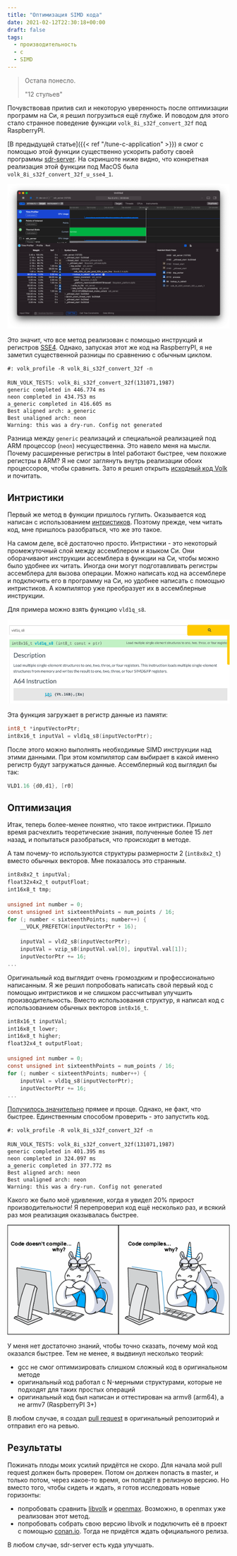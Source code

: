 ```yaml
---
title: "Оптимизация SIMD кода"
date: 2021-02-12T22:30:18+00:00
draft: false
tags:
  - производительность
  - c
  - SIMD
---
```

> Остапа понесло.
>
> "12 стульев"

Почувствовав прилив сил и некоторую уверенность после оптимизации программ на Си, я решил погрузиться ещё глубже. И поводом для этого стало странное поведение функции ```volk_8i_s32f_convert_32f``` под RaspberryPI.

[В предыдущей статье]({{< ref "/tune-c-application" >}}) я смог с помощью этой функции существенно ускорить работу своей программы [sdr-server](https://github.com/dernasherbrezon/sdr-server). На скриншоте ниже видно, что конкретная реализация этой функции под MacOS была ```volk_8i_s32f_convert_32f_u_sse4_1```.

![](/img/tune-c-application/6.png)

Это значит, что все метод реализован с помощью инструкций и регистров [SSE4](https://ru.wikipedia.org/wiki/SSE4). Однако, запуская этот же код на RaspberryPI, я не заметил существенной разницы по сравнению с обычным циклом.

```
#: volk_profile -R volk_8i_s32f_convert_32f -n

RUN_VOLK_TESTS: volk_8i_s32f_convert_32f(131071,1987)
generic completed in 446.774 ms
neon completed in 434.753 ms
a_generic completed in 416.605 ms
Best aligned arch: a_generic
Best unaligned arch: neon
Warning: this was a dry-run. Config not generated
```

Разница между ```generic``` реализаций и специальной реализацией под ARM процессор (```neon```) несущественна. Это навело меня на мысли. Почему расширенные регистры в Intel работают быстрее, чем похожие регистры в ARM? Я не смог заглянуть внутрь реализации обоих процессоров, чтобы сравнить. Зато я решил открыть [исходный код Volk]() и почитать.

## Интристики

Первый же метод в функции пришлось гуглить. Оказывается код написан с использованием [интристиков](https://developer.arm.com/architectures/instruction-sets/simd-isas/neon/intrinsics?search=vld1q_s8). Поэтому прежде, чем читать код, мне пришлось разобраться, что же это такое.

На самом деле, всё достаточно просто. Интристики - это некоторый промежуточный слой между ассемблером и языком Си. Они оборачивают инструкции ассемблера в функции на Си, чтобы можно было удобнее их читать. Иногда они могут  подготавливать регистры ассемблера для вызова операции. Можно написать код на ассемблере и подключить его в программу на Си, но удобнее написать с помощью интристиков. А компилятор уже преобразует их в ассемблерные инструкции.

Для примера можно взять функцию ```vld1q_s8```. 

![](/img/simd-optimization/1.png)

Эта функция загружает в регистр данные из памяти:

```c
int8_t *inputVectorPtr;
int8x16_t inputVal = vld1q_s8(inputVectorPtr);
```

После этого можно выполнять необходимые SIMD инструкции над этими данными. При этом компилятор сам выбирает в какой именно регистр будут загружаться данные. Ассемблерный код выглядил бы так:

```asm
VLD1.16 {d0,d1}, [r0]
```

## Оптимизация

Итак, теперь более-менее понятно, что такое интристики. Пришло время расчехлить теоретические знания, полученные более 15 лет назад, и попытаться разобраться, что происходит в методе. 

А там почему-то используются структуры размерности 2 (```int8x8x2_t```) вместо обычных векторов. Мне показалось это странным.

```c
int8x8x2_t inputVal;
float32x4x2_t outputFloat;
int16x8_t tmp;

unsigned int number = 0;
const unsigned int sixteenthPoints = num_points / 16;
for (; number < sixteenthPoints; number++) {
    __VOLK_PREFETCH(inputVectorPtr + 16);

    inputVal = vld2_s8(inputVectorPtr);
    inputVal = vzip_s8(inputVal.val[0], inputVal.val[1]);
    inputVectorPtr += 16;
...
```

Оригинальный код выглядит очень громоздким и профессионально написанным. Я же решил попробовать написать свой первый код с помощью интристиков и не слишком рассчитывал улучшить производительность. Вместо использования структур, я написал код с использованием обычных векторов ```int8x16_t```.

```c
int8x16_t inputVal;
int16x8_t lower;
int16x8_t higher;
float32x4_t outputFloat;

unsigned int number = 0;
const unsigned int sixteenthPoints = num_points / 16;
for (; number < sixteenthPoints; number++) {
    inputVal = vld1q_s8(inputVectorPtr);
    inputVectorPtr += 16;
...
```

[Получилось значительно](https://github.com/dernasherbrezon/volk/blob/volk_8i_s32f_convert_32f/kernels/volk/volk_8i_s32f_convert_32f.h#L299) прямее и проще. Однако, не факт, что быстрее. Единственным способом проверить - это запустить код. 

```
#: volk_profile -R volk_8i_s32f_convert_32f -n

RUN_VOLK_TESTS: volk_8i_s32f_convert_32f(131071,1987)
generic completed in 401.395 ms
neon completed in 324.097 ms
a_generic completed in 377.772 ms
Best aligned arch: neon
Best unaligned arch: neon
Warning: this was a dry-run. Config not generated
```

Какого же было моё удивление, когда я увидел 20% прирост производительности! Я перепроверил код ещё несколько раз, и всякий раз моя реализация оказывалась быстрее. 

![](/img/simd-optimization/2.png)

У меня нет достаточно знаний, чтобы точно сказать, почему мой код оказался быстрее. Тем не менее, я выдвинул несколько теорий:

 * gcc не смог оптимизировать слишком сложный код в оригинальном методе
 * оригинальный код работал с N-мерными структурами, которые не подходят для таких простых операций
 * оригинальный код был написан и оттестирован на armv8 (arm64), а не armv7 (RaspberryPI 3+)

В любом случае, я создал [pull request](https://github.com/gnuradio/volk/pull/446) в оригинальный репозиторий и отправил его на ревью.

## Результаты

Пожинать плоды моих усилий придётся не скоро. Для начала мой pull request должен быть проверен. Потом он должен попасть в master, и только потом, через какое-то время, он попадёт в релизную версию. Но вместо того, чтобы сидеть и ждать, я готов исследовать новые горизонты:

 * попробовать сравнить [libvolk](https://www.libvolk.org) и [openmax](https://ru.wikipedia.org/wiki/OpenMAX). Возможно, в openmax уже реализован этот метод.
 * попробовать собрать свою версию libvolk и подключить её в проект с помощью [conan.io](https://conan.io). Тогда не придётся ждать официального релиза.
 
В любом случае, sdr-server есть куда улучшать.